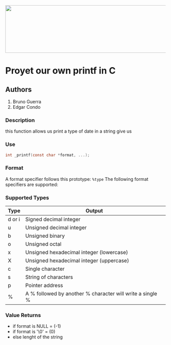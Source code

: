 <img src="https://assets.website-files.com/6105315644a26f77912a1ada/610540e8b4cd6969794fe673_Holberton_School_logo-04-04.svg" height="150px" width="800px">

# Proyet our own printf in C

## Authors
1. Bruno Guerra
2. Edgar Condo

### Description
this function allows us print a type of date in a string give us

### Use
```C
int _printf(const char *format, ...);
```
### Format
A format specifier follows this prototype: `%type`
The following format specifiers are supported:

### Supported Types

| Type   | Output |
|--------|--------|
| d or i | Signed decimal integer |
| u      | Unsigned decimal integer	|
| b      | Unsigned binary |
| o      | Unsigned octal |
| x      | Unsigned hexadecimal integer (lowercase) |
| X      | Unsigned hexadecimal integer (uppercase) |
| c      | Single character |
| s      | String of characters |
| p      | Pointer address |
| %      | A % followed by another % character will write a single % |

### Value Returns
* if format is NULL = (-1)
* if format is '\0' = (0)
* else lenght of the string


